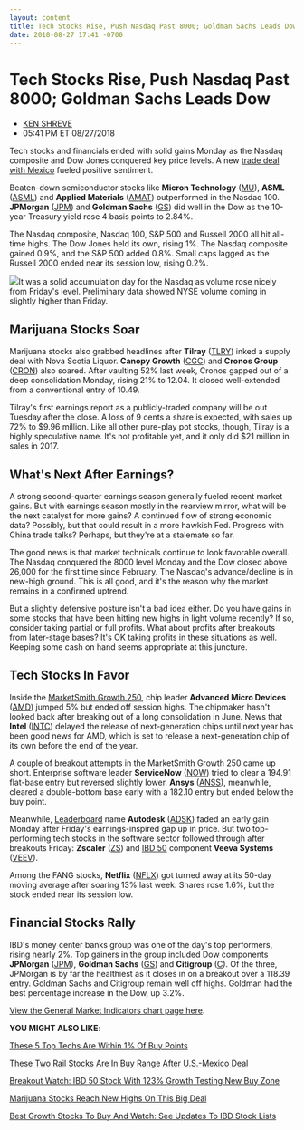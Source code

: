 ```yaml
---
layout: content
title: Tech Stocks Rise, Push Nasdaq Past 8000; Goldman Sachs Leads Dow
date: 2018-08-27 17:41 -0700
---
```



Tech Stocks Rise, Push Nasdaq Past 8000; Goldman Sachs Leads Dow
=================================================================




* [KEN SHREVE](https://www.investors.com/author/shrevek/ "Posts by KEN SHREVE")
* 05:41 PM ET 08/27/2018




Tech stocks and financials ended with solid gains Monday as the Nasdaq composite and Dow Jones conquered key price levels. A new [trade deal with Mexico](https://www.investors.com/news/economy/trump-nafta-deal-trump-auto-sector/) fueled positive sentiment.




Beaten-down semiconductor stocks like **Micron Technology** ([MU](https://research.investors.com/quote.aspx?symbol=MU)), **ASML** ([ASML](https://research.investors.com/quote.aspx?symbol=ASML)) and **Applied Materials** ([AMAT](https://research.investors.com/quote.aspx?symbol=AMAT)) outperformed in the Nasdaq 100. **JPMorgan** ([JPM](https://research.investors.com/quote.aspx?symbol=JPM)) and **Goldman Sachs** ([GS](https://research.investors.com/quote.aspx?symbol=GS)) did well in the Dow as the 10-year Treasury yield rose 4 basis points to 2.84%.


The Nasdaq composite, Nasdaq 100, S&P 500 and Russell 2000 all hit all-time highs. The Dow Jones held its own, rising 1%. The Nasdaq composite gained 0.9%, and the S&P 500 added 0.8%. Small caps lagged as the Russell 2000 ended near its session low, rising 0.2%.


![](https://www.investors.com/wp-content/uploads/2018/08/MP082718-201x300.jpg)It was a solid accumulation day for the Nasdaq as volume rose nicely from Friday's level. Preliminary data showed NYSE volume coming in slightly higher than Friday.


Marijuana Stocks Soar
---------------------


Marijuana stocks also grabbed headlines after **Tilray** ([TLRY](https://research.investors.com/quote.aspx?symbol=TLRY)) inked a supply deal with Nova Scotia Liquor. **Canopy Growth** ([CGC](https://research.investors.com/quote.aspx?symbol=CGC)) and **Cronos Group** ([CRON](https://research.investors.com/quote.aspx?symbol=CRON)) also soared. After vaulting 52% last week, Cronos gapped out of a deep consolidation Monday, rising 21% to 12.04. It closed well-extended from a conventional entry of 10.49.


Tilray's first earnings report as a publicly-traded company will be out Tuesday after the close. A loss of 9 cents a share is expected, with sales up 72% to $9.96 million. Like all other pure-play pot stocks, though, Tilray is a highly speculative name. It's not profitable yet, and it only did $21 million in sales in 2017.


What's Next After Earnings?
---------------------------


A strong second-quarter earnings season generally fueled recent market gains. But with earnings season mostly in the rearview mirror, what will be the next catalyst for more gains? A continued flow of strong economic data? Possibly, but that could result in a more hawkish Fed. Progress with China trade talks? Perhaps, but they're at a stalemate so far.


The good news is that market technicals continue to look favorable overall. The Nasdaq conquered the 8000 level Monday and the Dow closed above 26,000 for the first time since February. The Nasdaq's advance/decline is in new-high ground. This is all good, and it's the reason why the market remains in a confirmed uptrend.


But a slightly defensive posture isn't a bad idea either. Do you have gains in some stocks that have been hitting new highs in light volume recently? If so, consider taking partial or full profits. What about profits after breakouts from later-stage bases? It's OK taking profits in these situations as well. Keeping some cash on hand seems appropriate at this juncture.


Tech Stocks In Favor
--------------------


Inside the [MarketSmith Growth 250](https://www.marketsmith.com), chip leader **Advanced Micro Devices** ([AMD](https://research.investors.com/quote.aspx?symbol=AMD)) jumped 5% but ended off session highs. The chipmaker hasn't looked back after breaking out of a long consolidation in June. News that **Intel** ([INTC](https://research.investors.com/quote.aspx?symbol=INTC)) delayed the release of next-generation chips until next year has been good news for AMD, which is set to release a next-generation chip of its own before the end of the year.


A couple of breakout attempts in the MarketSmith Growth 250 came up short. Enterprise software leader **ServiceNow** ([NOW](https://research.investors.com/quote.aspx?symbol=NOW)) tried to clear a 194.91 flat-base entry but reversed slightly lower. **Ansys** ([ANSS](https://research.investors.com/quote.aspx?symbol=ANSS)), meanwhile, cleared a double-bottom base early with a 182.10 entry but ended below the buy point.


Meanwhile, [Leaderboard](https://leaderboard.investors.com) name **Autodesk** ([ADSK](https://research.investors.com/quote.aspx?symbol=ADSK)) faded an early gain Monday after Friday's earnings-inspired gap up in price. But two top-performing tech stocks in the software sector followed through after breakouts Friday: **Zscaler** ([ZS](https://research.investors.com/quote.aspx?symbol=ZS)) and [IBD 50](https://research.investors.com/stock-lists/ibd-50/) component **Veeva Systems** ([VEEV](https://research.investors.com/quote.aspx?symbol=VEEV)).


Among the FANG stocks, **Netflix** ([NFLX](https://research.investors.com/quote.aspx?symbol=NFLX)) got turned away at its 50-day moving average after soaring 13% last week. Shares rose 1.6%, but the stock ended near its session low.


Financial Stocks Rally
----------------------


IBD's money center banks group was one of the day's top performers, rising nearly 2%. Top gainers in the group included Dow components **JPMorgan** ([JPM](https://research.investors.com/quote.aspx?symbol=JPM)), **Goldman Sachs** ([GS](https://research.investors.com/quote.aspx?symbol=GS)) and **Citigroup** ([C](https://research.investors.com/quote.aspx?symbol=C)). Of the three, JPMorgan is by far the healthiest as it closes in on a breakout over a 118.39 entry. Goldman Sachs and Citigroup remain well off highs. Goldman had the best percentage increase in the Dow, up 3.2%.


[View the General Market Indicators chart page here](https://www.investors.com/wp-content/uploads/2018/08/IBD2708152640GMI.pdf).


**YOU MIGHT ALSO LIKE**:


[These 5 Top Techs Are Within 1% Of Buy Points](https://www.investors.com/market-trend/stock-market-today/dow-futures-adobe-splunk-servicenow-stock-near-buy-point/)


[These Two Rail Stocks Are In Buy Range After U.S.-Mexico Deal](https://www.investors.com/news/railroad-stocks-rise-trump-us-mexico-trade-deal/)


[Breakout Watch: IBD 50 Stock With 123% Growth Testing New Buy Zone](https://www.investors.com/research/ibd-stock-analysis/cloud-computing-stocks-servicenow-palo-alto-networks/)


[Marijuana Stocks Reach New Highs On This Big Deal](https://www.investors.com/news/marijuana-stocks-new-highs-tilray-deal-state-owned-corporation/)


[Best Growth Stocks To Buy And Watch: See Updates To IBD Stock Lists](https://www.investors.com/stock-lists/best-growth-stocks-buy-watch-)





